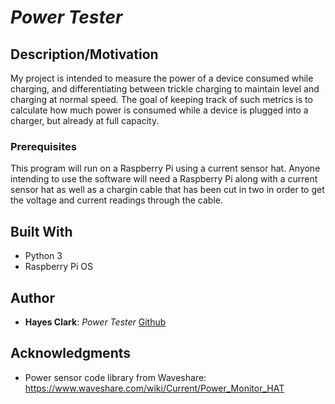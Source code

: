 # *Power Tester*
## Description/Motivation

My project is intended to measure the power of a device consumed while charging, and differentiating between trickle charging to maintain level and charging at normal speed. The goal of keeping track of such metrics is to calculate how much power is consumed while a device is plugged into a charger, but already at full capacity.

### Prerequisites

This program will run on a Raspberry Pi using a current sensor hat. Anyone intending to use the software will need a Raspberry Pi along with a current sensor hat as well as a chargin cable that has been cut in two in order to get the voltage and current readings through the cable.

## Built With

- Python 3
- Raspberry Pi OS

## Author

- **Hayes Clark**: *Power Tester* [Github](https://github.com/clarkh97/)

## Acknowledgments

- Power sensor code library from Waveshare: https://www.waveshare.com/wiki/Current/Power_Monitor_HAT


